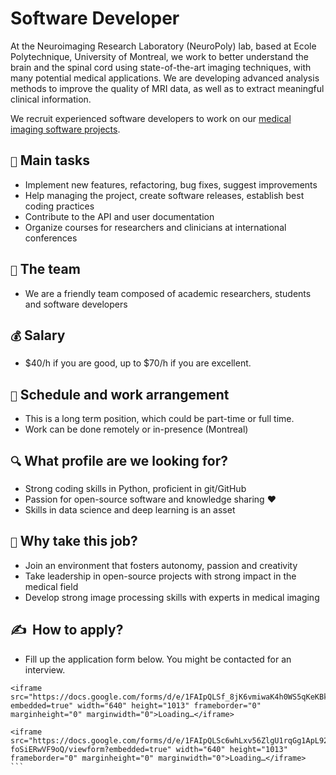 # Software Developer

At the Neuroimaging Research Laboratory (NeuroPoly) lab, based at Ecole Polytechnique, University of Montreal, we work to better understand the brain and the spinal cord using state-of-the-art imaging techniques, with many potential medical applications. We are developing advanced analysis methods to improve the quality of MRI data, as well as to extract meaningful clinical information. 

We recruit experienced software developers to work on our [medical imaging software projects](https://neuro.polymtl.ca/software.html).

## `📌` Main tasks

* Implement new features, refactoring, bug fixes, suggest improvements
* Help managing the project, create software releases, establish best coding practices
* Contribute to the API and user documentation
* Organize courses for researchers and clinicians at international conferences

## `🏀` The team

* We are a friendly team composed of academic researchers, students and software developers

## `💰` Salary

* \$40/h if you are good, up to \$70/h if you are excellent.

## `📅` Schedule and work arrangement

* This is a long term position, which could be part-time or full time.
* Work can be done remotely or in-presence (Montreal)

## `🔍` What profile are we looking for?

* Strong coding skills in Python, proficient in git/GitHub
* Passion for open-source software and knowledge sharing ❤️
* Skills in data science and deep learning is an asset

## `🚀` Why take this job?

* Join an environment that fosters autonomy, passion and creativity
* Take leadership in open-source projects with strong impact in the medical field
* Develop strong image processing skills with experts in medical imaging

## ✍️ ‎ How to apply?

* Fill up the application form below. You might be contacted for an interview.

````{tabbed} FR
<iframe src="https://docs.google.com/forms/d/e/1FAIpQLSf_8jK6vmiwaK4h0WS5qKeKBkxdZ179S3l7fQvAU1NJfWKKlw/viewform?embedded=true" width="640" height="1013" frameborder="0" marginheight="0" marginwidth="0">Loading…</iframe>
````

````{tabbed} EN
<iframe src="https://docs.google.com/forms/d/e/1FAIpQLSc6whLxv56ZlgU1rqGg1ApL92kO4gOwMDJZA-foSiERwVF9oQ/viewform?embedded=true" width="640" height="1013" frameborder="0" marginheight="0" marginwidth="0">Loading…</iframe>
```

